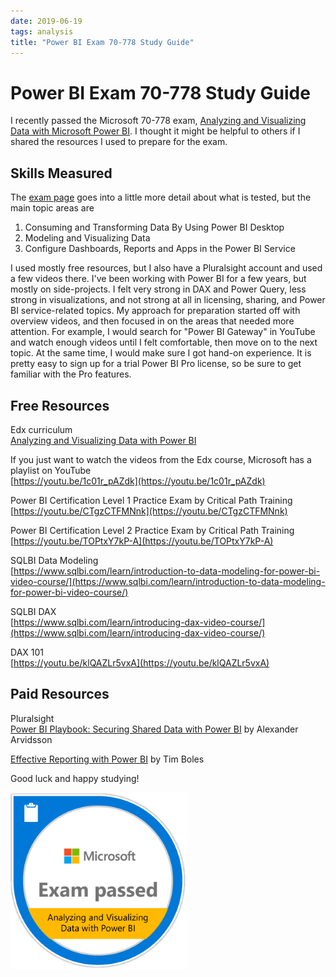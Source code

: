 ```yaml
---
date: 2019-06-19
tags: analysis
title: "Power BI Exam 70-778 Study Guide"
---
```

# Power BI Exam 70-778 Study Guide

I recently passed the Microsoft 70-778 exam, [Analyzing and Visualizing Data with Microsoft Power BI](https://www.microsoft.com/en-us/learning/exam-70-778.aspx). I thought it might be helpful to others if I shared the resources I used to prepare for the exam.

## Skills Measured

The [exam page](https://www.microsoft.com/en-us/learning/exam-70-778.aspx#question-types) goes into a little more detail about what is tested, but the main topic areas are

1. Consuming and Transforming Data By Using Power BI Desktop
2. Modeling and Visualizing Data
3. Configure Dashboards, Reports and Apps in the Power BI Service

I used mostly free resources, but I also have a Pluralsight account and used a few videos there. I've been working with Power BI for a few years, but mostly on side-projects. I felt very strong in DAX and Power Query, less strong in visualizations, and not strong at all in licensing, sharing, and Power BI service-related topics. My approach for preparation started off with overview videos, and then focused in on the areas that needed more attention. For example, I would search for "Power BI Gateway" in YouTube and watch enough videos until I felt comfortable, then move on to the next topic. At the same time, I would make sure I got hand-on experience. It is pretty easy to sign up for a trial Power BI Pro license, so be sure to get familiar with the Pro features.

## Free Resources

Edx curriculum  
[Analyzing and Visualizing Data with Power BI](
https://www.edx.org/course/analyzing-and-visualizing-data-with-power-bi-2)

If you just want to watch the videos from the Edx course, Microsoft has a playlist on YouTube  
[https://youtu.be/1c01r_pAZdk](https://youtu.be/1c01r_pAZdk)

Power BI Certification Level 1 Practice Exam by Critical Path Training  
[https://youtu.be/CTgzCTFMNnk](https://youtu.be/CTgzCTFMNnk)

Power BI Certification Level 2 Practice Exam by Critical Path Training  
[https://youtu.be/TOPtxY7kP-A](https://youtu.be/TOPtxY7kP-A)

SQLBI Data Modeling  
[https://www.sqlbi.com/learn/introduction-to-data-modeling-for-power-bi-video-course/](https://www.sqlbi.com/learn/introduction-to-data-modeling-for-power-bi-video-course/)

SQLBI DAX  
[https://www.sqlbi.com/learn/introducing-dax-video-course/](https://www.sqlbi.com/learn/introducing-dax-video-course/)

DAX 101  
[https://youtu.be/klQAZLr5vxA](https://youtu.be/klQAZLr5vxA)

## Paid Resources

Pluralsight  
[Power BI Playbook: Securing Shared Data with Power BI](
https://app.pluralsight.com/library/courses/power-bi-playbook-shared-data/table-of-contents) by Alexander Arvidsson

[Effective Reporting with Power BI](https://app.pluralsight.com/library/courses/effective-reporting-power-bi/table-of-contents) by Tim Boles

Good luck and happy studying!

[![Microsoft 70-778 exam](/assets/img/exam-passed-70-778.png)](https://www.youracclaim.com/users/edward-england/badges)
